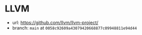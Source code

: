 # LLVM

- url: <https://github.com/llvm/llvm-project/>
- branch: `main` at `0058c92609a43079420668877c09948811e94d44`
